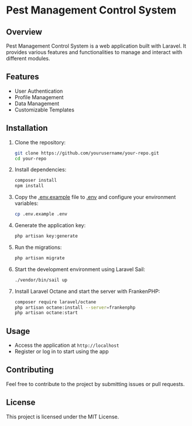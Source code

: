 # Pest Management Control System

## Overview

Pest Management Control System is a web application built with Laravel. It provides various features and functionalities to manage and interact with different modules.

## Features

- User Authentication
- Profile Management
- Data Management
- Customizable Templates

## Installation

1. Clone the repository:

   ```sh
   git clone https://github.com/yourusername/your-repo.git
   cd your-repo
   ```

2. Install dependencies:

   ```sh
   composer install
   npm install
   ```

3. Copy the [.env.example](http://_vscodecontentref_/0) file to [.env](http://_vscodecontentref_/1) and configure your environment variables:

   ```sh
   cp .env.example .env
   ```

4. Generate the application key:

   ```sh
   php artisan key:generate
   ```

5. Run the migrations:

   ```sh
   php artisan migrate
   ```

6. Start the development environment using Laravel Sail:

   ```sh
   ./vendor/bin/sail up
   ```

7. Install Laravel Octane and start the server with FrankenPHP:
   ```sh
   composer require laravel/octane
   php artisan octane:install --server=frankenphp
   php artisan octane:start
   ```

## Usage

- Access the application at `http://localhost`
- Register or log in to start using the app

## Contributing

Feel free to contribute to the project by submitting issues or pull requests.

## License

This project is licensed under the MIT License.
